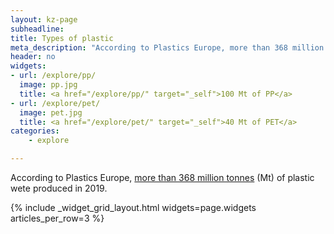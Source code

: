 ```yaml
---
layout: kz-page
subheadline:
title: Types of plastic
meta_description: "According to Plastics Europe, more than 368 million tonnes of plastic wete produced in 2019."
header: no
widgets:
- url: /explore/pp/
  image: pp.jpg
  title: <a href="/explore/pp/" target="_self">100 Mt of PP</a>
- url: /explore/pet/
  image: pet.jpg
  title: <a href="/explore/pet/" target="_self">40 Mt of PET</a>
categories:
    - explore

---
```


According to Plastics Europe, [more than 368 million tonnes][1] (Mt) of plastic wete produced in 2019. 

{% include _widget_grid_layout.html widgets=page.widgets articles_per_row=3 %}


[1]: https://www.plasticseurope.org/en/resources/publications/4312-plastics-facts-2020
